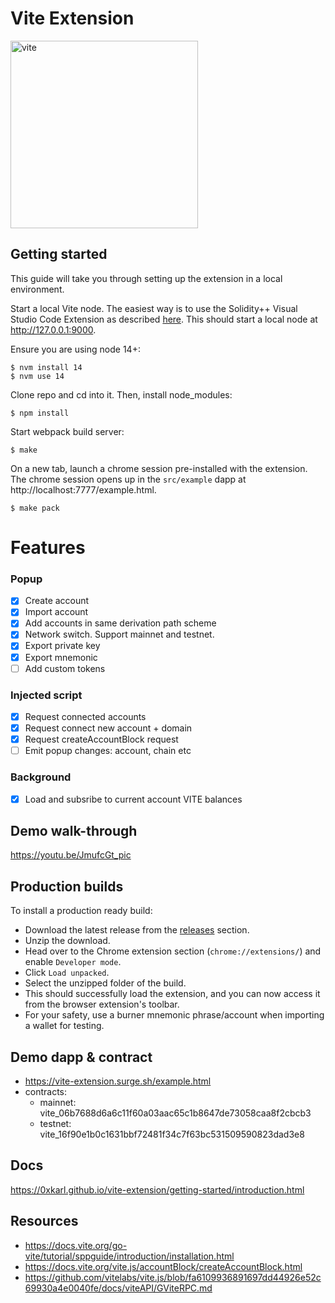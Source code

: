 # Vite Extension

<div>
    <img src="https://vite-extension.surge.sh/screenshot.png" alt="vite" width=300 />
</div>

## Getting started

This guide will take you through setting up the extension in a local environment.

Start a local Vite node. The easiest way is to use the Solidity++ Visual Studio Code Extension as described [here](https://docs.vite.org/go-vite/tutorial/sppguide/introduction/installation.html#installing-the-visual-studio-code-extension). This should start a local node at http://127.0.0.1:9000.

Ensure you are using node 14+:

    $ nvm install 14
    $ nvm use 14

Clone repo and cd into it. Then, install node_modules:

    $ npm install

Start webpack build server:

    $ make

On a new tab, launch a chrome session pre-installed with the extension. The chrome session opens up in the `src/example` dapp at http://localhost:7777/example.html.

    $ make pack

# Features

### Popup

- [x] Create account
- [x] Import account
- [x] Add accounts in same derivation path scheme
- [x] Network switch. Support mainnet and testnet.
- [x] Export private key
- [x] Export mnemonic
- [ ] Add custom tokens

### Injected script

- [x] Request connected accounts
- [x] Request connect new account + domain
- [x] Request createAccountBlock request
- [ ] Emit popup changes: account, chain etc

### Background

- [x] Load and subsribe to current account VITE balances

## Demo walk-through

https://youtu.be/JmufcGt_pic

## Production builds

To install a production ready build:

- Download the latest release from the [releases](https://github.com/0xkarl/vite-extension/releases) section.
- Unzip the download.
- Head over to the Chrome extension section (`chrome://extensions/`) and enable `Developer mode`.
- Click `Load unpacked`.
- Select the unzipped folder of the build.
- This should successfully load the extension, and you can now access it from the browser extension's toolbar.
- For your safety, use a burner mnemonic phrase/account when importing a wallet for testing.

## Demo dapp & contract

- https://vite-extension.surge.sh/example.html
- contracts:
  - mainnet: vite_06b7688d6a6c11f60a03aac65c1b8647de73058caa8f2cbcb3
  - testnet: vite_16f90e1b0c1631bbf72481f34c7f63bc531509590823dad3e8

## Docs

https://0xkarl.github.io/vite-extension/getting-started/introduction.html

## Resources

- https://docs.vite.org/go-vite/tutorial/sppguide/introduction/installation.html
- https://docs.vite.org/vite.js/accountBlock/createAccountBlock.html
- https://github.com/vitelabs/vite.js/blob/fa6109936891697dd44926e52c69930a4e0040fe/docs/viteAPI/GViteRPC.md
